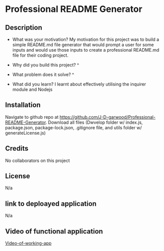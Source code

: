 # Professional README Generator

## Description
- What was your motivation?
My motivation for this project was to build a simple README.md file generator that would prompt a user for some inputs and would use those inputs to create a professional README.md file for their coding project.

- Why did you build this project? 
^

- What problem does it solve?
^

- What did you learn?
I learnt about effectively utilising the inquirer module and Nodejs

## Installation

Navigate to github repo at https://github.com/J-D-garwood/Professional-README-Generator. Download all files (Dwvelop folder w/ index.js, package.json, package-lock.json, .gitignore file, and utils folder w/ generateLicense.js)

## Credits

No collaborators on this project

## License

N/a

## link to deploayed application
N/a

## Video of functional application

[Video-of-working-app](./Develop/media/Application-Demo.webm")
